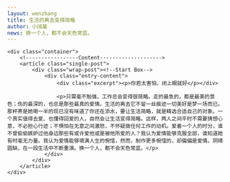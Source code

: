 ```yaml
---
layout: wenzhang
title: 生活的离去变得简略
author: 小阔基
news: 换一个人，都不会天色常蓝。
---
```


<div id="page-content">


	<div class="container">
		<!-----------------Content-------------------->
		<article class="single-post">
			<div class="wrap-post"><!--Start Box-->
				<div class="entry-content">
					<div class="excerpt"><p>你若太害怕，闭上眼就好</p></div>	

					<p>只需毫不勉强，工作总会变得很简略。走的最急的，都是最美的景色；伤的最深的，也总是那些最真的爱情。生活的离去它不留一丝痕迹一切美好是梦一场而已。那杯茶是她喝一半的现已没有味道了你还在添水，要让生活简略，就是精选合适自己的对象。一个真实值得去爱、也懂得回爱的人，自然会让生活变得简略。这样，两人之间平时不需要猜想心意，不必担心行迹；不惧怕在无意之间激怒，不怀疑做任何工作的动机。爱着一个人的时分，谁不曾偷偷嫉妒过他身边那些有或许爱他或是被他所爱的人？我认为爱情能够克服全部，谁知道她有时毫无力量。我认为爱情能够填满人生的惋惜，然而，制作更多惋惜的，却偏偏是爱情。阴晴圆缺，在一段生活中不断重演。换一个人，都不会天色常蓝。</p>
				</div>
			</div>
		</article>
	</div>	

</div>